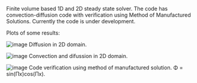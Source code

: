 Finite volume based 1D and 2D steady state solver. The code has convection-diffusion code with verification using Method of Manufactured Solutions. Currently the code is under development.

Plots of some results:

![image](https://github.com/user-attachments/assets/dc9bf286-2358-43a1-b191-38bb2a2548ea)
Diffusion in 2D domain.

![image](https://github.com/user-attachments/assets/484630a9-ea17-41fc-bf4d-164b34e826ef)
Convection and difussion in 2D domain.

![image](https://github.com/user-attachments/assets/428e622a-b72f-4f8d-85cd-9ee6a527de34)
Code verification using method of manufactured solution. Φ = sin(Πx)cos(Πx).

